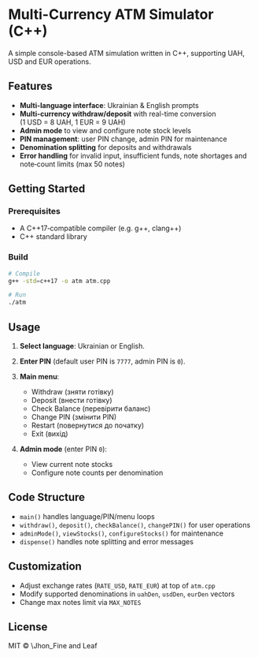 # Multi-Currency ATM Simulator (C++)

A simple console-based ATM simulation written in C++, supporting UAH, USD and EUR operations.

## Features

* **Multi-language interface**: Ukrainian & English prompts
* **Multi-currency withdraw/deposit** with real-time conversion (1 USD = 8 UAH, 1 EUR = 9 UAH)
* **Admin mode** to view and configure note stock levels
* **PIN management**: user PIN change, admin PIN for maintenance
* **Denomination splitting** for deposits and withdrawals
* **Error handling** for invalid input, insufficient funds, note shortages and note‑count limits (max 50 notes)

## Getting Started

### Prerequisites

* A C++17‑compatible compiler (e.g. g++, clang++)
* C++ standard library

### Build

```bash
# Compile
g++ -std=c++17 -o atm atm.cpp

# Run
./atm
```

## Usage

1. **Select language**: Ukrainian or English.
2. **Enter PIN** (default user PIN is `7777`, admin PIN is `0`).
3. **Main menu**:

   * Withdraw (зняти готівку)
   * Deposit (внести готівку)
   * Check Balance (перевірити баланс)
   * Change PIN (змінити PIN)
   * Restart (повернутися до початку)
   * Exit (вихід)
4. **Admin mode** (enter PIN `0`):

   * View current note stocks
   * Configure note counts per denomination

## Code Structure

* `main()` handles language/PIN/menu loops
* `withdraw()`, `deposit()`, `checkBalance()`, `changePIN()` for user operations
* `adminMode()`, `viewStocks()`, `configureStocks()` for maintenance
* `dispense()` handles note splitting and error messages

## Customization

* Adjust exchange rates (`RATE_USD`, `RATE_EUR`) at top of `atm.cpp`
* Modify supported denominations in `uahDen`, `usdDen`, `eurDen` vectors
* Change max notes limit via `MAX_NOTES`

## License

MIT © \Jhon_Fine and Leaf
